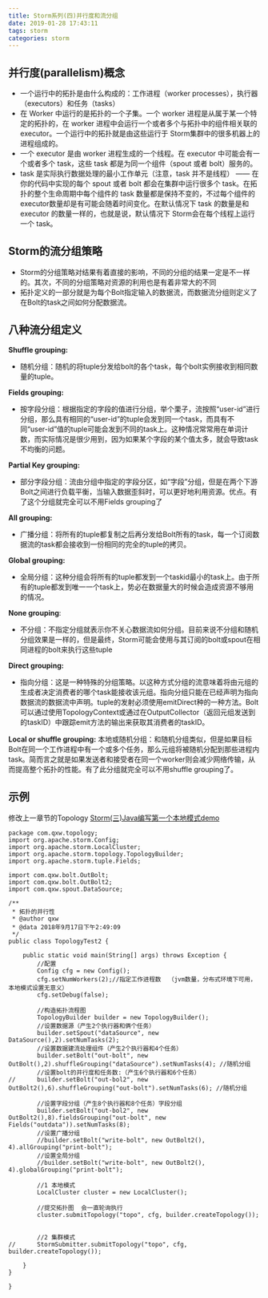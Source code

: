 ```yaml
---
title: Storm系列(四)并行度和流分组
date: 2019-01-28 17:43:11
tags: storm
categories: storm
---
```


并行度(parallelism)概念
------------------

 - 一个运行中的拓扑是由什么构成的：工作进程（worker processes），执行器（executors）和任务（tasks）
 - 在 Worker 中运行的是拓扑的一个子集。一个 worker 进程是从属于某一个特定的拓扑的，在 worker
   进程中会运行一个或者多个与拓扑中的组件相关联的 executor。一个运行中的拓扑就是由这些运行于 Storm集群中的很多机器上的进程组成的。
    <!-- more -->
 - 一个 executor 是由 worker 进程生成的一个线程。在 executor 中可能会有一个或者多个 task，这些 task
   都是为同一个组件（spout 或者 bolt）服务的。
 - task 是实际执行数据处理的最小工作单元（注意，task 并不是线程） —— 在你的代码中实现的每个 spout 或者 bolt 都会在集群中运行很多个 task。在拓扑的整个生命周期中每个组件的 task 数量都是保持不变的，不过每个组件的 executor数量却是有可能会随着时间变化。在默认情况下 task 的数量是和 executor 的数量一样的，也就是说，默认情况下 Storm会在每个线程上运行一个 task。
 

Storm的流分组策略
-----------
 - Storm的分组策略对结果有着直接的影响，不同的分组的结果一定是不一样的。其次，不同的分组策略对资源的利用也是有着非常大的不同
 - 拓扑定义的一部分就是为每个Bolt指定输入的数据流，而数据流分组则定义了在Bolt的task之间如何分配数据流。
 

八种流分组定义
-------

**Shuffle grouping:**
 - 随机分组：随机的将tuple分发给bolt的各个task，每个bolt实例接收到相同数量的tuple。

**Fields grouping:**
 - 按字段分组：根据指定的字段的值进行分组，举个栗子，流按照“user-id”进行分组，那么具有相同的“user-id”的tuple会发到同一个task，而具有不同“user-id”值的tuple可能会发到不同的task上。这种情况常常用在单词计数，而实际情况是很少用到，因为如果某个字段的某个值太多，就会导致task不均衡的问题。

**Partial Key grouping:**
 - 部分字段分组：流由分组中指定的字段分区，如“字段”分组，但是在两个下游Bolt之间进行负载平衡，当输入数据歪斜时，可以更好地利用资源。优点。有了这个分组就完全可以不用Fields grouping了

**All grouping:**
 - 广播分组：将所有的tuple都复制之后再分发给Bolt所有的task，每一个订阅数据流的task都会接收到一份相同的完全的tuple的拷贝。

**Global grouping:**
 - 全局分组：这种分组会将所有的tuple都发到一个taskid最小的task上。由于所有的tuple都发到唯一一个task上，势必在数据量大的时候会造成资源不够用的情况。

**None grouping**:
 - 不分组：不指定分组就表示你不关心数据流如何分组。目前来说不分组和随机分组效果是一样的，但是最终，Storm可能会使用与其订阅的bolt或spout在相同进程的bolt来执行这些tuple

**Direct grouping:**
 - 指向分组：这是一种特殊的分组策略。以这种方式分组的流意味着将由元组的生成者决定消费者的哪个task能接收该元组。指向分组只能在已经声明为指向数据流的数据流中声明。tuple的发射必须使用emitDirect种的一种方法。Bolt可以通过使用TopologyContext或通过在OutputCollector（返回元组发送到的taskID）中跟踪emit方法的输出来获取其消费者的taskID。

**Local or shuffle grouping:**
本地或随机分组：和随机分组类似，但是如果目标Bolt在同一个工作进程中有一个或多个任务，那么元组将被随机分配到那些进程内task。简而言之就是如果发送者和接受者在同一个worker则会减少网络传输，从而提高整个拓扑的性能。有了此分组就完全可以不用shuffle grouping了。


示例
----
修改上一章节的Topology
[Storm(三)Java编写第一个本地模式demo](https://juejin.im/post/5c3024395188252584691be0)
```
package com.qxw.topology;
import org.apache.storm.Config;
import org.apache.storm.LocalCluster;
import org.apache.storm.topology.TopologyBuilder;
import org.apache.storm.tuple.Fields;

import com.qxw.bolt.OutBolt;
import com.qxw.bolt.OutBolt2;
import com.qxw.spout.DataSource;

/**
 * 拓扑的并行性
 * @author qxw
 * @data 2018年9月17日下午2:49:09
 */
public class TopologyTest2 {

	public static void main(String[] args) throws Exception {
		//配置
		Config cfg = new Config();
		cfg.setNumWorkers(2);//指定工作进程数  （jvm数量，分布式环境下可用，本地模式设置无意义）
		cfg.setDebug(false);
		
		//构造拓扑流程图
		TopologyBuilder builder = new TopologyBuilder();
		//设置数据源（产生2个执行器和俩个任务）
		builder.setSpout("dataSource", new DataSource(),2).setNumTasks(2);
		//设置数据建流处理组件（产生2个执行器和4个任务）
		builder.setBolt("out-bolt", new OutBolt(),2).shuffleGrouping("dataSource").setNumTasks(4); //随机分组
		//设置bolt的并行度和任务数:（产生6个执行器和6个任务）
//		builder.setBolt("out-bol2", new OutBolt2(),6).shuffleGrouping("out-bolt").setNumTasks(6); //随机分组
		
		//设置字段分组（产生8个执行器和8个任务）字段分组 
		builder.setBolt("out-bol2", new OutBolt2(),8).fieldsGrouping("out-bolt", new Fields("outdata")).setNumTasks(8);
		//设置广播分组
		//builder.setBolt("write-bolt", new OutBolt2(), 4).allGrouping("print-bolt");
		//设置全局分组
		//builder.setBolt("write-bolt", new OutBolt2(), 4).globalGrouping("print-bolt");
		
		//1 本地模式
		LocalCluster cluster = new LocalCluster();
		
		//提交拓扑图  会一直轮询执行
		cluster.submitTopology("topo", cfg, builder.createTopology());

		
		//2 集群模式
//		StormSubmitter.submitTopology("topo", cfg, builder.createTopology());
		
	}
}

}

```